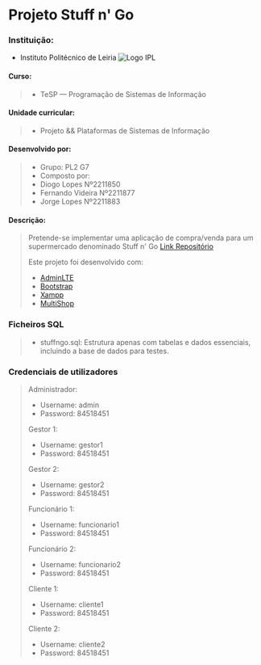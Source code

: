 # Projeto Stuff n' Go 
### Instituição:
- Instituto Politécnico de Leiria 
![Logo IPL](https://www.ipleiria.pt/wp-content/uploads/2022/04/estg_h.svg)
#### Curso:
>- TeSP — Programação de Sistemas de Informação
#### Unidade curricular:
>- Projeto && Plataformas de Sistemas de Informação
#### Desenvolvido por:
>- Grupo: PL2 G7
>- Composto por:
>  - Diogo Lopes Nº2211850
>  - Fernando Videira Nº2211877
>  - Jorge Lopes Nº2211883
#### Descrição:
> Pretende-se implementar uma aplicação de compra/venda para um supermercado denominado Stuff n' Go
> [Link Repositório](https://github.com/JoaoRodrigoGoncalves/PSI_PWS_PL1-A)
> 
> Este projeto foi desenvolvido com:
> - [AdminLTE](https://adminlte.io)
> - [Bootstrap](https://getbootstrap.com)
> - [Xampp](https://www.apachefriends.org/download.html)
> - [MultiShop](https://htmlcodex.com/online-shop-website-template/)
### Ficheiros SQL
> - stuffngo.sql: Estrutura apenas com tabelas e dados essenciais, incluindo a base de dados para testes.

### Credenciais de utilizadores

> Administrador:
> - Username: admin
> - Password: 84518451
>
> Gestor 1:
> - Username: gestor1
> - Password: 84518451
>
> Gestor 2:
> - Username: gestor2
> - Password: 84518451
>
> Funcionário 1:
> - Username: funcionario1
> - Password: 84518451
> 
> Funcionário 2:
> - Username: funcionario2
> - Password: 84518451
>
> Cliente 1:
> - Username: cliente1
> - Password: 84518451
> 
> Cliente 2:
> - Username: cliente2
> - Password: 84518451